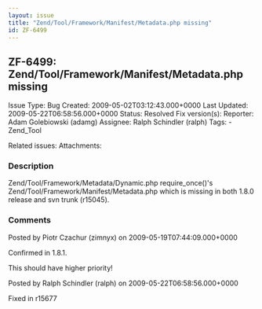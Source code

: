 ```yaml
---
layout: issue
title: "Zend/Tool/Framework/Manifest/Metadata.php missing"
id: ZF-6499
---
```


ZF-6499: Zend/Tool/Framework/Manifest/Metadata.php missing
----------------------------------------------------------

 Issue Type: Bug Created: 2009-05-02T03:12:43.000+0000 Last Updated: 2009-05-22T06:58:56.000+0000 Status: Resolved Fix version(s): 
 Reporter:  Adam Golebiowski (adamg)  Assignee:  Ralph Schindler (ralph)  Tags: - Zend\_Tool
 
 Related issues: 
 Attachments: 
### Description

Zend/Tool/Framework/Metadata/Dynamic.php require\_once()'s Zend/Tool/Framework/Manifest/Metadata.php which is missing in both 1.8.0 release and svn trunk (r15045).

 

 

### Comments

Posted by Piotr Czachur (zimnyx) on 2009-05-19T07:44:09.000+0000

Confirmed in 1.8.1.

This should have higher priority!

 

 

Posted by Ralph Schindler (ralph) on 2009-05-22T06:58:56.000+0000

Fixed in r15677

 

 